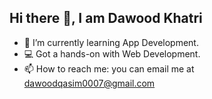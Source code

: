 ## Hi there 👋, I am Dawood Khatri

- 🌱 I’m currently learning App Development.
- 💻 Got a hands-on with Web Development.
- 📫 How to reach me: you can email me at dawoodqasim0007@gmail.com
